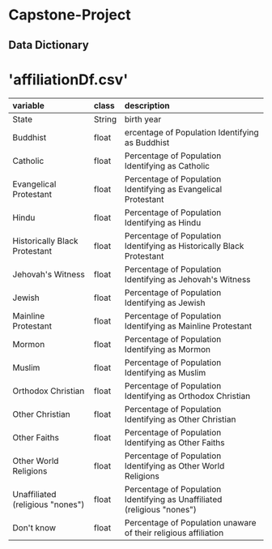# Capstone-Project


## Data Dictionary

# 'affiliationDf.csv'
|variable |class  |description |
|:--------|:------|:-----------|
|State     |String|birth year|
|Buddhist    |float|ercentage of Population Identifying as Buddhist|
|Catholic   |float|Percentage of Population Identifying as Catholic|
|Evangelical Protestant   |float|Percentage of Population Identifying as Evangelical Protestant|
|Hindu   |float|Percentage of Population Identifying as Hindu|
|	Historically Black Protestant   |float|Percentage of Population Identifying as 	Historically Black Protestant|
|Jehovah's Witness   |float|Percentage of Population Identifying as Jehovah's Witness|
|Jewish   |float|Percentage of Population Identifying as Jewish|
|Mainline Protestant   |float|Percentage of Population Identifying as Mainline Protestant|
|Mormon   |float|Percentage of Population Identifying as Mormon|
|Muslim   |float|Percentage of Population Identifying as Muslim|
|Orthodox Christian   |float|Percentage of Population Identifying as Orthodox Christian|
|Other Christian   |float|Percentage of Population Identifying as Other Christian|
|Other Faiths   |float|Percentage of Population Identifying as Other Faiths|
|Other World Religions   |float|Percentage of Population Identifying as Other World Religions|
|Unaffiliated (religious "nones")   |float|Percentage of Population Identifying as Unaffiliated (religious "nones")|
|Don't know   |float|Percentage of Population unaware of their religious affiliation|

